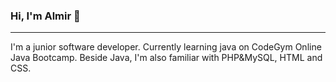 ### Hi, I'm Almir 👋

<hr>

<p> I'm a junior software developer. Currently learning java on CodeGym Online Java Bootcamp.
   Beside Java, I'm  also familiar with PHP&MySQL, HTML and CSS.    
</p>















<!--
**almir01/almir01** is a ✨ _special_ ✨ repository because its `README.md` (this file) appears on your GitHub profile.

Here are some ideas to get you started:

- 🔭 I’m currently working on ...
- 🌱 I’m currently learning ...
- 👯 I’m looking to collaborate on ...
- 🤔 I’m looking for help with ...
- 💬 Ask me about ...
- 📫 How to reach me: ...
- 😄 Pronouns: ...
- ⚡ Fun fact: ...
-->
